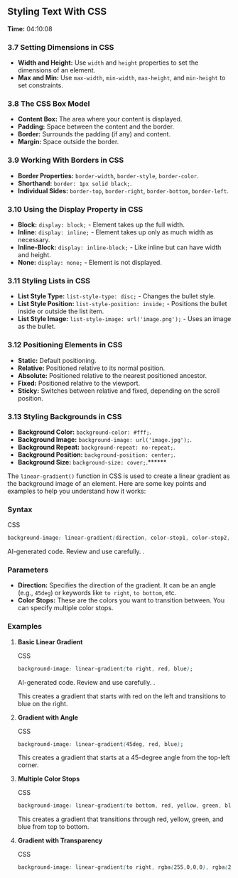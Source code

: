 
## Styling Text With CSS

**Time:** 04:10:08

### 3.7 Setting Dimensions in CSS

- **Width and Height:** Use `width` and `height` properties to set the dimensions of an element.
- **Max and Min:** Use `max-width`, `min-width`, `max-height`, and `min-height` to set constraints.

### 3.8 The CSS Box Model

- **Content Box:** The area where your content is displayed.
- **Padding:** Space between the content and the border.
- **Border:** Surrounds the padding (if any) and content.
- **Margin:** Space outside the border.

### 3.9 Working With Borders in CSS

- **Border Properties:** `border-width`, `border-style`, `border-color`.
- **Shorthand:** `border: 1px solid black;`.
- **Individual Sides:** `border-top`, `border-right`, `border-bottom`, `border-left`.

### 3.10 Using the Display Property in CSS

- **Block:** `display: block;` - Element takes up the full width.
- **Inline:** `display: inline;` - Element takes up only as much width as necessary.
- **Inline-Block:** `display: inline-block;` - Like inline but can have width and height.
- **None:** `display: none;` - Element is not displayed.

### 3.11 Styling Lists in CSS

- **List Style Type:** `list-style-type: disc;` - Changes the bullet style.
- **List Style Position:** `list-style-position: inside;` - Positions the bullet inside or outside the list item.
- **List Style Image:** `list-style-image: url('image.png');` - Uses an image as the bullet.

### 3.12 Positioning Elements in CSS

- **Static:** Default positioning.
- **Relative:** Positioned relative to its normal position.
- **Absolute:** Positioned relative to the nearest positioned ancestor.
- **Fixed:** Positioned relative to the viewport.
- **Sticky:** Switches between relative and fixed, depending on the scroll position.

### 3.13 Styling Backgrounds in CSS

- **Background Color:** `background-color: #fff;`.
- **Background Image:** `background-image: url('image.jpg');`.
- **Background Repeat:** `background-repeat: no-repeat;`.
- **Background Position:** `background-position: center;`.
- **Background Size:** `background-size: cover;`.******


The `linear-gradient()` function in CSS is used to create a linear gradient as the background image of an element. Here are some key points and examples to help you understand how it works:

### Syntax

CSS

```css
background-image: linear-gradient(direction, color-stop1, color-stop2, ...);
```

AI-generated code. Review and use carefully. .

### Parameters

- **Direction:** Specifies the direction of the gradient. It can be an angle (e.g., `45deg`) or keywords like `to right`, `to bottom`, etc.
- **Color Stops:** These are the colors you want to transition between. You can specify multiple color stops.

### Examples

1. **Basic Linear Gradient**
    
    CSS
    
    ```css
    background-image: linear-gradient(to right, red, blue);
    ```
    
    AI-generated code. Review and use carefully. .
    
    This creates a gradient that starts with red on the left and transitions to blue on the right.
    
2. **Gradient with Angle**
    
    CSS
    
    ```css
    background-image: linear-gradient(45deg, red, blue);
    ```
    
    
    This creates a gradient that starts at a 45-degree angle from the top-left corner.
    
3. **Multiple Color Stops**
    
    CSS
    
    ```css
    background-image: linear-gradient(to bottom, red, yellow, green, blue);
    ```
    
    
    This creates a gradient that transitions through red, yellow, green, and blue from top to bottom.
    
4. **Gradient with Transparency**
    
    CSS
    
    ```css
    background-image: linear-gradient(to right, rgba(255,0,0,0), rgba(255,0,0,1));
    ```